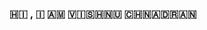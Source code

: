 ### 🇭‌🇮‌ , 🇮‌ 🇦‌🇲‌  🇻‌🇮‌🇸‌🇭‌🇳‌🇺‌ 🇨‌🇭‌🇳‌🇦‌🇩‌🇷‌🇦‌🇳‌

<!--
**VishAstra/VishAstra** is a ✨ _special_ ✨ repository because its `README.md` (this file) appears on your GitHub profile.

Here are some ideas to get you started:

- 🔭 I’m currently working on ...
- 🌱 I’m currently learning ...
- 👯 I’m looking to collaborate on ...
- 🤔 I’m looking for help with ...
- 💬 Ask me about ...
- 📫 How to reach me: ...
- 😄 Pronouns: ...
- ⚡ Fun fact: ...
-->
